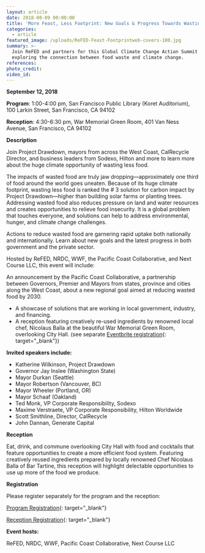 ```yaml
---
layout: article
date: 2018-08-09 00:00:00
title: 'More Feast, Less Footprint: New Goals & Progress Towards Wasting Less Food'
categories:
  - article
featured_image: /uploads/ReFED-Feast-Footprintweb-covers-100.jpg
summary: >-
  Join ReFED and partners for this Global Climate Change Action Summit event
  exploring the connection between food waste and climate change.
references:
photo_credit:
video_id:
---
```


**September 12, 2018**

**Program**: 1:00-4:00 pm, San Francisco Public Library (Koret Auditorium), 100 Larkin Street, San Francisco, CA 94102

**Reception**: 4:30-6:30 pm, War Memorial Green Room, 401 Van Ness Avenue, San Francisco, CA 94102

**Description**

Join Project Drawdown, mayors from across the West Coast, CalRecycle Director, and business leaders from Sodexo, Hilton and more to learn more about the huge climate opportunity of wasting less food.

The impacts of wasted food are truly jaw dropping—approximately one third of food around the world goes uneaten. Because of its huge climate footprint, wasting less food is ranked the # 3 solution for carbon impact by Project Drawdown—higher than building solar farms or planting trees. Addressing wasted food also reduces pressure on land and water resources and creates opportunities to relieve food insecurity. It is a global problem that touches everyone, and solutions can help to address environmental, hunger, and climate change challenges.

Actions to reduce wasted food are garnering rapid uptake both nationally and internationally. Learn about new goals and the latest progress in both government and the private sector.

Hosted by ReFED, NRDC, WWF, the Pacific Coast Collaborative, and Next Course LLC, this event will include:

An announcement by the Pacific Coast Collaborative, a partnership between Governors, Premier and Mayors from states, province and cities along the West Coast, about a new regional goal aimed at reducing wasted food by 2030.

* A showcase of solutions that are working in local government, industry, and financing.
* A reception featuring creatively re-used ingredients by renowned local chef, Nicolaus Balla at the beautiful War Memorial Green Room, overlooking City Hall. (see separate [Eventbrite registration](https://www.eventbrite.com/e/more-feast-less-footprint-reception-tickets-49154553593){: target="_blank"})

**Invited speakers include:**

* Katherine Wilkinson, Project Drawdown
* Governor Jay Inslee (Washington State)
* Mayor Durkan (Seattle)
* Mayor Robertson (Vancouver, BC)
* Mayor Wheeler (Portland, OR)
* Mayor Schaaf (Oakland)
* Ted Monk, VP Corporate Responsibility, Sodexo
* Maxime Verstraete, VP Corporate Responsibility, Hilton Worldwide
* Scott Smithline, Director, CalRecycle
* John Dannan, Generate Capital

**Reception**

Eat, drink, and commune overlooking City Hall with food and cocktails that feature opportunities to create a more efficient food system. Featuring creatively reused ingredients prepared by locally renowned Chef Nicolaus Balla of Bar Tartine, this reception will highlight delectable opportunities to use up more of the food we produce.&nbsp;

**Registration**

Please register separately for the program and the reception:

[Program Registration](https://www.eventbrite.com/e/more-feast-less-footprint-new-goals-progress-towards-wasting-less-food-tickets-49154133336){: target="_blank"}

[Reception Registration](https://www.eventbrite.com/e/more-feast-less-footprint-reception-tickets-49154553593){: target="_blank"}

**Event hosts:**

ReFED, NRDC, WWF, Pacific Coast Collaborative, Next Course LLC
